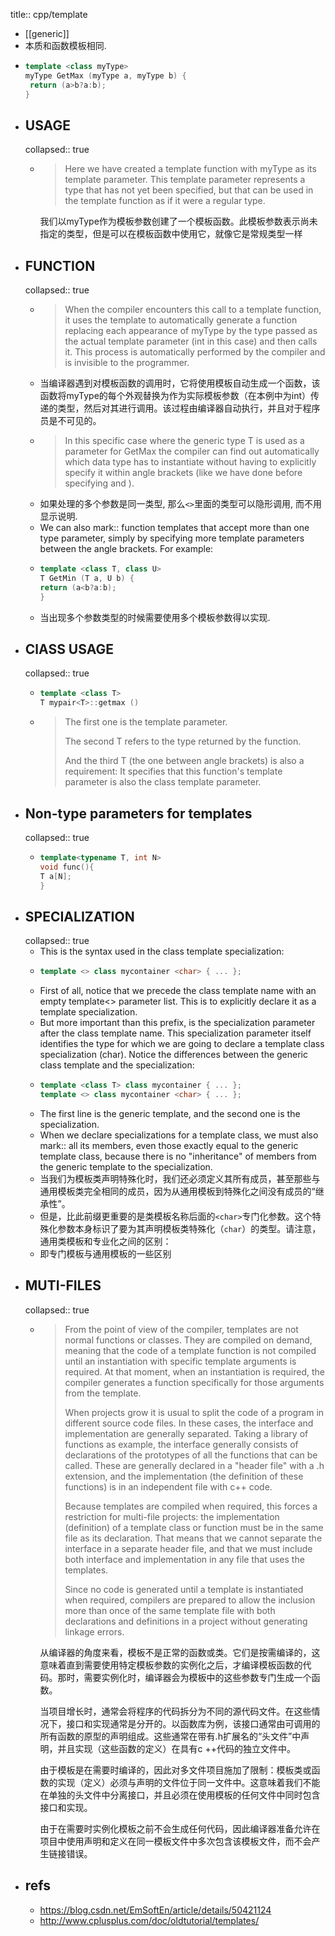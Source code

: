 title:: cpp/template

- [[generic]]
- 本质和函数模板相同.
- ```cpp
  template <class myType>
  myType GetMax (myType a, myType b) {
   return (a>b?a:b);
  }
  ```
- ## USAGE
  collapsed:: true
  - > Here we have created a template function with myType as its template parameter. This template parameter represents a type that has not yet been specified, but that can be used in the template function as if it were a regular type.
    
    我们以myType作为模板参数创建了一个模板函数。此模板参数表示尚未指定的类型，但是可以在模板函数中使用它，就像它是常规类型一样
- ## FUNCTION
  collapsed:: true
  - > When the compiler encounters this call to a template function, it uses the template to automatically generate a function replacing each appearance of myType by the type passed as the actual template parameter (int in this case) and then calls it. This process is automatically performed by the compiler and is invisible to the programmer.
  - 当编译器遇到对模板函数的调用时，它将使用模板自动生成一个函数，该函数将myType的每个外观替换为作为实际模板参数（在本例中为int）传递的类型，然后对其进行调用。该过程由编译器自动执行，并且对于程序员是不可见的。
  - > In this specific case where the generic type T is used as a parameter for GetMax the compiler can find out automatically which data type has to instantiate without having to explicitly specify it within angle brackets (like we have done before specifying <int> and <long>).
  - 如果处理的多个参数是同一类型, 那么`<>`里面的类型可以隐形调用, 而不用显示说明.
  - We can also mark::  function templates that accept more than one type parameter, simply by specifying more template parameters between the angle brackets. For example:
  - ```cpp
    template <class T, class U>
    T GetMin (T a, U b) {
    return (a<b?a:b);
    }
    ```
  - 当出现多个参数类型的时候需要使用多个模板参数得以实现.
- ## ClASS USAGE
  collapsed:: true
  - ```cpp
    template <class T>
    T mypair<T>::getmax ()
    ```
  - >  The first one is the template parameter. 
    > 
    > The second T refers to the type returned by the function. 
    > 
    > And the third T (the one between angle brackets) is also a requirement: It specifies that this function's template parameter is also the class template parameter.
- ## Non-type parameters for templates
  collapsed:: true
  - ```cpp
    template<typename T, int N>
    void func(){
    T a[N];
    }
    ```
- ## SPECIALIZATION
  collapsed:: true
  - This is the syntax used in the class template specialization:
  - ```cpp
    template <> class mycontainer <char> { ... };
    ```
  - First of all, notice that we precede the class template name with an empty template<> parameter list. This is to explicitly declare it as a template specialization.
  - But more important than this prefix, is the <char> specialization parameter after the class template name. This specialization parameter itself identifies the type for which we are going to declare a template class specialization (char). Notice the differences between the generic class template and the specialization:
  - ```cpp
    template <class T> class mycontainer { ... };
    template <> class mycontainer <char> { ... };
    ```
  - The first line is the generic template, and the second one is the specialization.
  - When we declare specializations for a template class, we must also mark::  all its members, even those exactly equal to the generic template class, because there is no "inheritance" of members from the generic template to the specialization.
  - 当我们为模板类声明特殊化时，我们还必须定义其所有成员，甚至那些与通用模板类完全相同的成员，因为从通用模板到特殊化之间没有成员的“继承性”。
  - 但是，比此前缀更重要的是类模板名称后面的`<char>`专门化参数。这个特殊化参数本身标识了要为其声明模板类特殊化（`char`）的类型。请注意，通用类模板和专业化之间的区别：
  - 即专门模板与通用模板的一些区别
- ## MUTI-FILES
  collapsed:: true
  - > From the point of view of the compiler, templates are not normal functions or classes. They are compiled on demand, meaning that the code of a template function is not compiled until an instantiation with specific template arguments is required. At that moment, when an instantiation is required, the compiler generates a function specifically for those arguments from the template.
    >
    > When projects grow it is usual to split the code of a program in different source code files. In these cases, the interface and implementation are generally separated. Taking a library of functions as example, the interface generally consists of declarations of the prototypes of all the functions that can be called. These are generally declared in a "header file" with a .h extension, and the implementation (the definition of these functions) is in an independent file with c++ code.
    >
    > Because templates are compiled when required, this forces a restriction for multi-file projects: the implementation (definition) of a template class or function must be in the same file as its declaration. That means that we cannot separate the interface in a separate header file, and that we must include both interface and implementation in any file that uses the templates.
    >
    > Since no code is generated until a template is instantiated when required, compilers are prepared to allow the inclusion more than once of the same template file with both declarations and definitions in a project without generating linkage errors.
    
    
    
    从编译器的角度来看，模板不是正常的函数或类。它们是按需编译的，这意味着直到需要使用特定模板参数的实例化之后，才编译模板函数的代码。那时，需要实例化时，编译器会为模板中的这些参数专门生成一个函数。
    
    当项目增长时，通常会将程序的代码拆分为不同的源代码文件。在这些情况下，接口和实现通常是分开的。以函数库为例，该接口通常由可调用的所有函数的原型的声明组成。这些通常在带有.h扩展名的“头文件”中声明，并且实现（这些函数的定义）在具有c ++代码的独立文件中。
    
    由于模板是在需要时编译的，因此对多文件项目施加了限制：模板类或函数的实现（定义）必须与声明的文件位于同一文件中。这意味着我们不能在单独的头文件中分离接口，并且必须在使用模板的任何文件中同时包含接口和实现。
    
    由于在需要时实例化模板之前不会生成任何代码，因此编译器准备允许在项目中使用声明和定义在同一模板文件中多次包含该模板文件，而不会产生链接错误。
- ## refs
  - https://blog.csdn.net/EmSoftEn/article/details/50421124
  - http://www.cplusplus.com/doc/oldtutorial/templates/